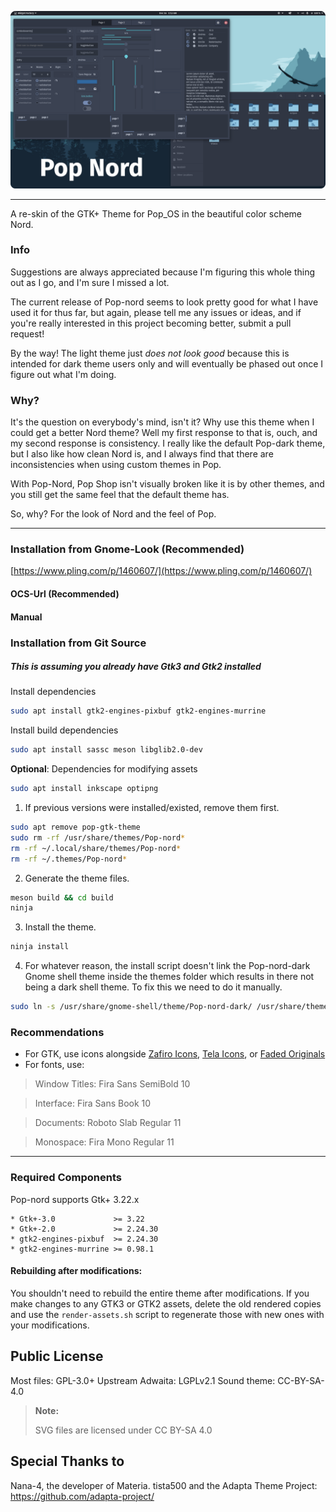 <p align="center">
<img src="https://github.com/Zaedus/Pop-nord/raw/master/.github/Pop-nord.png"/>
</p>

-------------------
A re-skin of the GTK+ Theme for Pop_OS in the beautiful color scheme Nord.

### Info

Suggestions are always appreciated because I'm figuring this whole thing out as I go, and I'm sure I missed a lot.

The current release of Pop-nord seems to look pretty good for what I have used it for thus far, but again, please tell me any issues or ideas, and if you're really interested in this project becoming better, submit a pull request!

By the way! The light theme just *does not look good* because this is intended for dark theme users only and will eventually be phased out once I figure out what I'm doing.

### Why?

It's the question on everybody's mind, isn't it? Why use this theme when I could get a better Nord theme? Well my first response to that is, ouch, and my second response is consistency. I really like the default Pop-dark theme, but I also like how clean Nord is, and I always find that there are inconsistencies when using custom themes in Pop.

With Pop-Nord, Pop Shop isn't visually broken like it is by other themes, and you still get the same feel that the default theme has.

So, why? For the look of Nord and the feel of Pop.

-------------------
### Installation from Gnome-Look (Recommended)

[https://www.pling.com/p/1460607/](https://www.pling.com/p/1460607/)
#### OCS-Url (Recommended)

#### Manual
### Installation from Git Source

##### This is assuming you already have Gtk3 and Gtk2 installed

Install dependencies
```bash
sudo apt install gtk2-engines-pixbuf gtk2-engines-murrine
```

Install build dependencies
```bash
sudo apt install sassc meson libglib2.0-dev
```

**Optional**: Dependencies for modifying assets
```bash
sudo apt install inkscape optipng
```

1. If previous versions were installed/existed, remove them first.

 ```bash
 sudo apt remove pop-gtk-theme
 sudo rm -rf /usr/share/themes/Pop-nord*
 rm -rf ~/.local/share/themes/Pop-nord*
 rm -rf ~/.themes/Pop-nord*
 ```

2. Generate the theme files.

 ```bash
meson build && cd build
ninja
```

3. Install the theme.

 ```bash
ninja install
```
4. For whatever reason, the install script doesn't link the Pop-nord-dark Gnome shell theme inside the themes folder which results in there not being a dark shell theme. To fix this we need to do it manually.
```bash
sudo ln -s /usr/share/gnome-shell/theme/Pop-nord-dark/ /usr/share/themes/Pop-nord-dark/gnome-shell
```

### Recommendations

- For GTK, use icons alongside [Zafiro Icons](https://www.pling.com/p/1412411), [Tela Icons](https://www.opendesktop.org/p/1279924/), or [Faded Originals](https://www.pling.com/p/1437064/)
- For fonts, use:
 > Window Titles: Fira Sans SemiBold 10

 > Interface: Fira Sans Book 10

 > Documents: Roboto Slab Regular 11

 > Monospace: Fira Mono Regular 11

-------------------

### Required Components
Pop-nord supports Gtk+ 3.22.x

```
* Gtk+-3.0             >= 3.22
* Gtk+-2.0             >= 2.24.30
* gtk2-engines-pixbuf  >= 2.24.30
* gtk2-engines-murrine >= 0.98.1
```


#### Rebuilding after modifications:

You shouldn't need to rebuild the entire theme after modifications. If you make
changes to any GTK3 or GTK2 assets, delete the old rendered copies and use the
`render-assets.sh` script to regenerate those with new ones with your
modifications.

Public License
--------------
 Most files: GPL-3.0+
 Upstream Adwaita: LGPLv2.1
 Sound theme: CC-BY-SA-4.0


 > **Note:**
 >
 > SVG files are licensed under CC BY-SA 4.0

Special Thanks to
--------------
 Nana-4, the developer of Materia.
 tista500 and the Adapta Theme Project: https://github.com/adapta-project/
